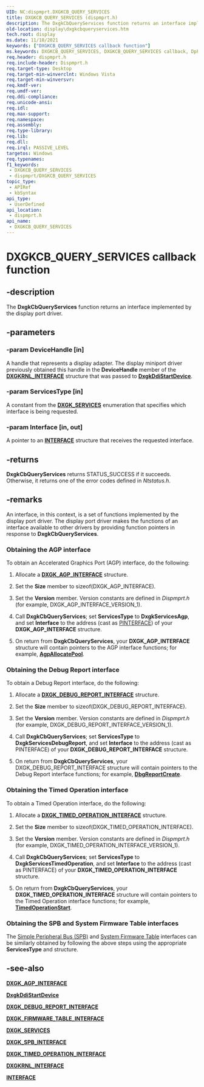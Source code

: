 ```yaml
---
UID: NC:dispmprt.DXGKCB_QUERY_SERVICES
title: DXGKCB_QUERY_SERVICES (dispmprt.h)
description: The DxgkCbQueryServices function returns an interface implemented by the display port driver.
old-location: display\dxgkcbqueryservices.htm
tech.root: display
ms.date: 11/18/2021
keywords: ["DXGKCB_QUERY_SERVICES callback function"]
ms.keywords: DXGKCB_QUERY_SERVICES, DXGKCB_QUERY_SERVICES callback, DpFunctions_1bf190e2-3bfc-4ea9-942a-502ec71fa362.xml, DxgkCbQueryServices, DxgkCbQueryServices callback function [Display Devices], display.dxgkcbqueryservices, dispmprt/DxgkCbQueryServices
req.header: dispmprt.h
req.include-header: Dispmprt.h
req.target-type: Desktop
req.target-min-winverclnt: Windows Vista
req.target-min-winversvr: 
req.kmdf-ver: 
req.umdf-ver: 
req.ddi-compliance: 
req.unicode-ansi: 
req.idl: 
req.max-support: 
req.namespace: 
req.assembly: 
req.type-library: 
req.lib: 
req.dll: 
req.irql: PASSIVE_LEVEL
targetos: Windows
req.typenames: 
f1_keywords:
 - DXGKCB_QUERY_SERVICES
 - dispmprt/DXGKCB_QUERY_SERVICES
topic_type:
 - APIRef
 - kbSyntax
api_type:
 - UserDefined
api_location:
 - dispmprt.h
api_name:
 - DXGKCB_QUERY_SERVICES
---
```


# DXGKCB_QUERY_SERVICES callback function

## -description

The **DxgkCbQueryServices** function returns an interface implemented by the display port driver.

## -parameters

### -param DeviceHandle [in]

A handle that represents a display adapter. The display miniport driver previously obtained this handle in the **DeviceHandle** member of the [**DXGKRNL_INTERFACE**](ns-dispmprt-_dxgkrnl_interface.md) structure that was passed to [**DxgkDdiStartDevice**](nc-dispmprt-dxgkddi_start_device.md).

### -param ServicesType [in]

A constant from the [**DXGK_SERVICES**](ne-dispmprt-dxgk_services.md) enumeration that specifies which interface is being requested.

### -param Interface [in, out]

A pointer to an [**INTERFACE**](/windows-hardware/drivers/ddi/wdm/ns-wdm-_interface) structure that receives the requested interface.

## -returns

**DxgkCbQueryServices** returns STATUS_SUCCESS if it succeeds. Otherwise, it returns one of the error codes defined in *Ntstatus.h*.

## -remarks

An interface, in this context, is a set of functions implemented by the display port driver. The display port driver makes the functions of an interface available to other drivers by providing function pointers in response to **DxgkCbQueryServices**.

### Obtaining the AGP interface

To obtain an Accelerated Graphics Port (AGP) interface, do the following:

1. Allocate a [**DXGK_AGP_INTERFACE**](ns-dispmprt-_dxgk_agp_interface.md) structure.

2. Set the **Size** member to sizeof(DXGK_AGP_INTERFACE).

3. Set the **Version** member. Version constants are defined in *Dispmprt.h* (for example, DXGK_AGP_INTERFACE_VERSION_1).

4. Call **DxgkCbQueryServices**; set **ServicesType** to **DxgkServicesAgp**, and set **Interface** to the address (cast as [PINTERFACE](/windows-hardware/drivers/ddi/wdm/ns-wdm-_interface)) of your **DXGK_AGP_INTERFACE** structure.

5. On return from **DxgkCbQueryServices**, your **DXGK_AGP_INTERFACE** structure will contain pointers to the AGP interface functions; for example, [**AgpAllocatePool**](nc-dispmprt-dxgkcb_agp_allocate_pool.md).

### Obtaining the Debug Report interface

To obtain a Debug Report interface, do the following:

1. Allocate a [**DXGK_DEBUG_REPORT_INTERFACE**](ns-dispmprt-_dxgk_debug_report_interface.md) structure.

2. Set the **Size** member to sizeof(DXGK_DEBUG_REPORT_INTERFACE).

3. Set the **Version** member. Version constants are defined in *Dispmprt.h* (for example,  DXGK_DEBUG_REPORT_INTERFACE_VERSION_1).

4. Call **DxgkCbQueryServices**; set **ServicesType** to **DxgkServicesDebugReport**, and set **Interface** to the address (cast as PINTERFACE) of your **DXGK_DEBUG_REPORT_INTERFACE** structure.

5. On return from **DxgkCbQueryServices**, your DXGK_DEBUG_REPORT_INTERFACE structure will contain pointers to the Debug Report interface functions; for example, [**DbgReportCreate**](ns-dispmprt-_dxgk_debug_report_interface.md).

### Obtaining the Timed Operation interface

To obtain a Timed Operation interface, do the following:

1. Allocate a [**DXGK_TIMED_OPERATION_INTERFACE**](ns-dispmprt-_dxgk_timed_operation_interface.md) structure.

2. Set the **Size** member to sizeof(DXGK_TIMED_OPERATION_INTERFACE).

3. Set the **Version** member. Version constants are defined in *Dispmprt.h* (for example,  DXGK_TIMED_OPERATION_INTERFACE_VERSION_1).

4. Call **DxgkCbQueryServices**; set **ServicesType** to **DxgkServicesTimedOperation**, and set **Interface** to the address (cast as PINTERFACE) of your **DXGK_TIMED_OPERATION_INTERFACE** structure.

5. On return from **DxgkCbQueryServices**, your **DXGK_TIMED_OPERATION_INTERFACE** structure will contain pointers to the Timed Operation interface functions; for example, [**TimedOperationStart**](ns-dispmprt-_dxgk_timed_operation_interface.md).

### Obtaining the SPB and System Firmware Table interfaces

The [Simple Peripheral Bus (SPB)](ns-dispmprt-_dxgk_spb_interface.md) and [System Firmware Table](ns-dispmprt-_dxgk_firmware_table_interface.md) interfaces can be similarly obtained by following the above steps using the appropriate **ServicesType** and structure.

## -see-also

[**DXGK_AGP_INTERFACE**](ns-dispmprt-_dxgk_agp_interface.md)

[**DxgkDdiStartDevice**](nc-dispmprt-dxgkddi_start_device.md)

[**DXGK_DEBUG_REPORT_INTERFACE**](ns-dispmprt-_dxgk_debug_report_interface.md)

[**DXGK_FIRMWARE_TABLE_INTERFACE**](ns-dispmprt-_dxgk_firmware_table_interface.md)

[**DXGK_SERVICES**](ne-dispmprt-dxgk_services.md)

[**DXGK_SPB_INTERFACE**](ns-dispmprt-_dxgk_spb_interface.md)

[**DXGK_TIMED_OPERATION_INTERFACE**](ns-dispmprt-_dxgk_timed_operation_interface.md)

[**DXGKRNL_INTERFACE**](ns-dispmprt-_dxgkrnl_interface.md)

[**INTERFACE**](/windows-hardware/drivers/ddi/wdm/ns-wdm-_interface)
